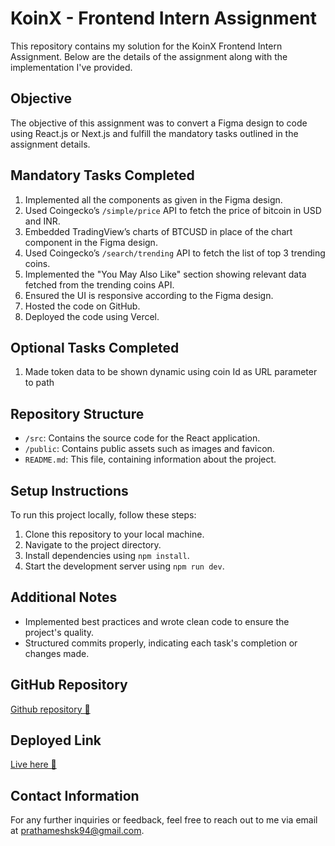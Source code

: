# KoinX - Frontend Intern Assignment

This repository contains my solution for the KoinX Frontend Intern Assignment. Below are the details of the assignment along with the implementation I've provided.

## Objective

The objective of this assignment was to convert a Figma design to code using React.js or Next.js and fulfill the mandatory tasks outlined in the assignment details.

## Mandatory Tasks Completed

1. Implemented all the components as given in the Figma design.
2. Used Coingecko’s `/simple/price` API to fetch the price of bitcoin in USD and INR.
3. Embedded TradingView’s charts of BTCUSD in place of the chart component in the Figma design.
4. Used Coingecko’s `/search/trending` API to fetch the list of top 3 trending coins.
5. Implemented the "You May Also Like" section showing relevant data fetched from the trending coins API.
6. Ensured the UI is responsive according to the Figma design.
7. Hosted the code on GitHub.
8. Deployed the code using Vercel.

## Optional Tasks Completed
1. Made token data to be shown dynamic using coin Id as URL parameter to path

## Repository Structure

- `/src`: Contains the source code for the React application.
- `/public`: Contains public assets such as images and favicon.
- `README.md`: This file, containing information about the project.

## Setup Instructions

To run this project locally, follow these steps:

1. Clone this repository to your local machine.
2. Navigate to the project directory.
3. Install dependencies using `npm install`.
4. Start the development server using `npm run dev`.

## Additional Notes

- Implemented best practices and wrote clean code to ensure the project's quality.
- Structured commits properly, indicating each task's completion or changes made.

## GitHub Repository

[Github repository 📔](https://github.com/Prathamesh942/koinx_assignment)

## Deployed Link

[Live here 🚀](https://koinx-assignment-azure.vercel.app/)

## Contact Information

For any further inquiries or feedback, feel free to reach out to me via email at [prathameshsk94@gmail.com](mailto:prathameshsk94@gmail.com).

